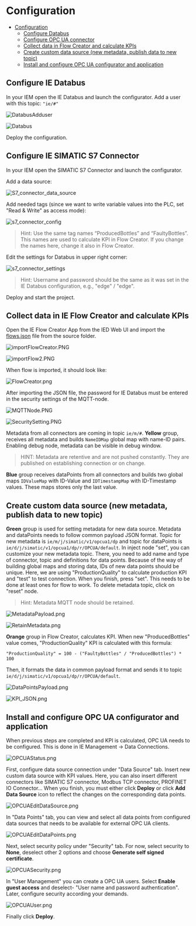 # Configuration

- [Configuration](#configuration)
  - [Configure Databus](#configure-databus)
  - [Configure OPC UA connector](#configure-OPC-UA-connector)
  - [Collect data in Flow Creator and calculate KPIs](#collect-data-in-flow-creator-and-calculate-kpis)
  - [Create custom data source (new metadata, publish data to new topic)](#create-custom-data-source-new-metadata-publish-data-to-new-topic)
  - [Install and configure OPC UA configurator and application](#install-and-configure-opc-ua-configurator-and-application)
  
## Configure IE Databus

In your IEM open the IE Databus and launch the configurator.
Add a user with this topic:
`"ie/#"`

![DatabusAdduser](graphics/DatabusAdduser.PNG)

![Databus](graphics/Databus.PNG)

Deploy the configuration.

## Configure IE SIMATIC S7 Connector

In your IEM open the SIMATIC S7 Connector and launch the configurator.

Add a data source:

![S7_connector_data_source](graphics/S7_Connector_Data_Source.png)

Add needed tags (since we want to write variable values into the PLC, set "Read & Write" as access mode):

![s7_connector_config](graphics/S7_Connector_Configuration.png)

>Hint: Use the same tag names “ProducedBottles” and “FaultyBottles”. This names are used to calculate KPI in Flow Creator. If you change the names here, change it also in Flow Creator.

Edit the settings for Databus in upper right corner:

![s7_connector_settings](graphics/S7_Connector_Settings.png)

>Hint: Username and password should be the same as it was set in the IE Databus configuration, e.g., "edge" / "edge".

Deploy and start the project.

## Collect data in IE Flow Creator and calculate KPIs

Open the IE Flow Creator App from the IED Web UI and import the [flows.json](../src/flows.json) file from the source folder.

![importFlowCreator.PNG](graphics/importFlowCreator.png)

![importFlow2.PNG](graphics/importFlow2.png)

When flow is imported, it should look like:

![FlowCreator.png](graphics/FlowCreator.png)

After importing the JSON file, the password for IE Databus must be entered in the security settings of the MQTT-node.

![MQTTNode.PNG](graphics/MQTT_node.png)

![SecuritySetting.PNG](graphics/SecuritySetting.png)

Metadata from all connectors are coming in topic `ie/m/#`. **Yellow** group, receives all metadata and builds `NameIDMap` global map with name-ID pairs. Enabling debug node, metadata can be visible in debug window.

>HINT: Metadata are retentive and are not pushed constantly. They are published on establishing connection or on change.

**Blue** group receives dataPoints from all connectors and builds two global maps `IDValueMap` with ID-Value and `IDTimestampMap` with ID-Timestamp values. These maps stores only the last value.

## Create custom data source (new metadata, publish data to new topic)

**Green** group is used for setting metadata for new data source. Metadata and dataPoints needs to follow common payload JSON format. Topic for new metadata is `ie/m/j/simatic/v1/opcua1/dp` and topic for dataPoints is `ie/d/j/simatic/v1/opcua1/dp/r/OPCUA/default`. In inject node "set", you can customize your new metadata topic. There, you need to add name and type of connector, topic and definitions for data points. Because of the way of building global maps and storing data, IDs of new data points should be unique. Here, we are using "ProductionQuality" to calculate production KPI and "test" to test connection. When you finish, press "set". This needs to be done at least ones for flow to work. To delete metadata topic, click on "reset" node.

>Hint: Metadata MQTT node should be retained.

![MetadataPayload.png](graphics/MetadataPayload.png)

![RetainMetadata.png](graphics/RetainMetadata.png)

**Orange** group in Flow Creator, calculates KPI. When new "ProducedBottles" value comes, "ProductionQuality" KPI is calculated with this formula:

`"ProductionQuality" = 100 - ("FaultyBottles" / "ProducedBottles") * 100`

Then, it formats the data in common payload format and sends it to topic `ie/d/j/simatic/v1/opcua1/dp/r/OPCUA/default`.

![DataPointsPayload.png](graphics/DataPointsPayload.png)

![KPI_JSON.png](graphics/KPI_JSON.png)

## Install and configure OPC UA configurator and application

When previous steps are completed and KPI is calculated, OPC UA needs to be configured. This is done in IE Management -> Data Connections.

![OPCUAStatus.png](graphics/OPCUAStatus.png)

First, configure data source connection under "Data Source" tab. Insert new custom data source with KPI values. Here, you can also insert different connectors like SIMATIC S7 connector, Modbus TCP connector, PROFINET IO Connector... When you finish, you must either click **Deploy** or click **Add Data Source** icon to reflect the changes on the corresponding data points.

![OPCUAEditDataSource.png](graphics/OPCUAEditDataSource.png)

In "Data Points" tab, you can view and select all data points from configured data sources that needs to be available for external OPC UA clients.

![OPCUAEditDataPoints.png](graphics/OPCUAEditDataPoints.png)

Next, select security policy under "Security" tab. For now, select security to **None**, deselect other 2 options and choose **Generate self signed certificate**.

![OPCUASecurity.png](graphics/OPCUASecurity.png)

In "User Management" you can create a OPC UA users. Select **Enable guest access** and deselect- "User name and password authentication". Later, configure security according your demands.

![OPCUAUser.png](graphics/OPCUAUser.png)

Finally click **Deploy**.
